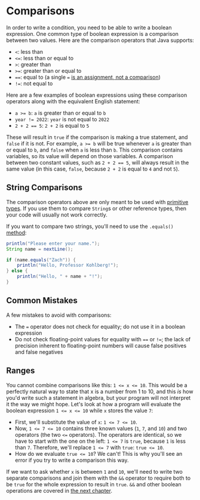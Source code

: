# Comparisons

In order to write a condition, you need to be able to write a boolean
expression. One common type of boolean expression is a comparison between two
values. Here are the comparison operators that Java supports:
- `<`: less than
- `<=`: less than or equal to
- `>`: greater than
- `>=`: greater than or equal to
- `==`: equal to (a single `=`
[is an assignment, not a comparison](../variables/assignment.md))
- `!=`: not equal to

Here are a few examples of boolean expressions using these comparison operators
along with the equivalent English statement:
- `a >= b`: `a` is greater than or equal to `b`
- `year != 2022`: `year` is not equal to `2022`
- `2 + 2 == 5`: `2 + 2` is equal to `5`

These will result in `true` if the comparison is making a true statement, and
`false` if it is not. For example, `a >= b` will be true whenever `a` is greater
than or equal to `b`, and `false` when `a` is less than `b`. This comparison
contains variables, so its value will depend on those variables. A comparison
between two constant values, such as `2 + 2 == 5`, will always result in the
same value (in this case, `false`, because `2 + 2` is equal to `4` and not `5`).

## String Comparisons

The comparison operators above are only meant to be used with [primitive types](
../types/primitives.md). If you use them to compare `String`s or other reference
types, then your code will usually not work correctly.

If you want to compare two strings, you'll need to use the `.equals()` [method](
../quickstart/functions.md#methods):

```java
println("Please enter your name.");
String name = nextLine();

if (name.equals("Zach")) {
    println("Hello, Professor Kohlberg!");
} else {
    println("Hello, " + name + "!");
}
```

## Common Mistakes

A few mistakes to avoid with comparisons:
- The `=` operator does not check for equality; do not use it in a boolean
expression
- Do not check floating-point values for equality with `==` or `!=`; the lack of
precision inherent to floating-point numbers will cause false positives and
false negatives

## Ranges

You cannot combine comparisons like this: `1 <= x <= 10`.
This would be a perfectly natural way to state that x is a number from 1 to 10,
and this *is* how you'd write such a statement in algebra, but your program will
not interpret it the way we might hope. Let's look at how a program will
evaluate the boolean expression `1 <= x <= 10` while `x` stores the value `7`:
- First, we'll substitute the value of `x`: `1 <= 7 <= 10`.
- Now, `1 <= 7 <= 10` contains three known values (`1`, `7`, and `10`) and two
operators (the two `<=` operators). The operators are identical, so we have to
start with the one on the left: `1 <= 7` is `true`, because `1` is less than
`7`. Therefore, we'll replace `1 <= 7` with `true`: `true <= 10`.
- How do we evaluate `true <= 10`? We can't! This is why you'll see an error if
you try to write a comparison this way.

If we want to ask whether `x` is between `1` and `10`, we'll need to write two
separate comparisons and join them with the `&&` operator to require both to be
`true` for the whole expression to result in `true`. `&&` and other boolean
operations are covered in [the next chapter](../boolean.md).
